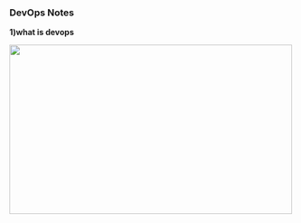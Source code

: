 <h3>DevOps Notes</h3>

 **1)what is devops**
<div>
<img width=500 height=300 src="https://k21academy.com/wp-content/uploads/2023/02/Source-Code.webp">
</div>

